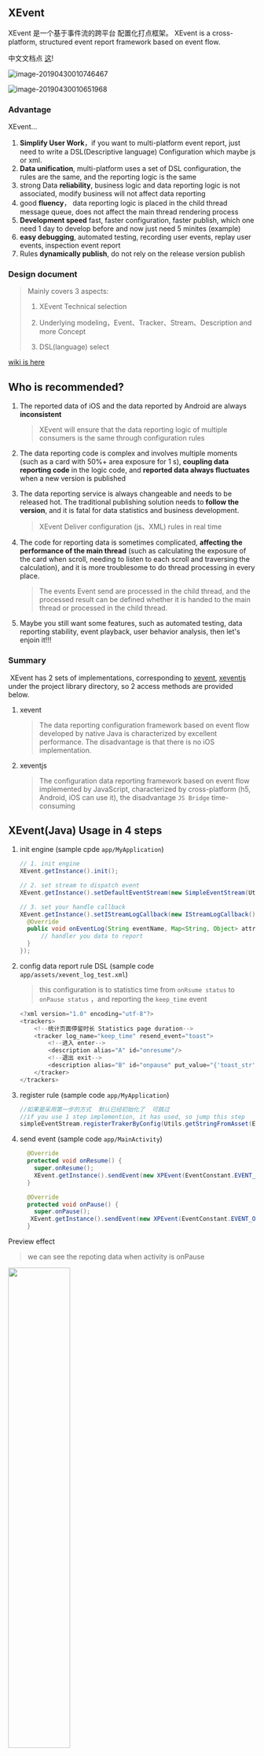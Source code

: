 XEvent
---
XEvent 是一个基于事件流的跨平台 配置化打点框架。
XEvent is a cross-platform, structured event report framework based on event flow.

中文文档点 [这](./README-CN.md)!

![image-20190430010746467](https://ws3.sinaimg.cn/large/006tNc79ly1g2k1sbw06ij31ff0u0wji.jpg)



![image-20190430010651968](https://ws4.sinaimg.cn/large/006tNc79ly1g2k1saxcatj31o20kstdk.jpg)

### Advantage

XEvent...

1. **Simplify User Work**，if you want to  multi-platform event report, just need to write a  DSL(Descriptive language) Configuration which maybe js or xml.
2. **Data unification**, multi-platform uses a set of DSL configuration, the rules are the same, and the reporting logic is the same
3.  strong Data **reliability**, business logic and data reporting logic is not associated, modify business will not affect data reporting
4. good **fluency**， data reporting logic is placed in the child thread message queue, does not affect the main thread rendering process
5. **Development speed** fast,  faster configuration, faster publish, which one need 1 day to  develop before and now just need 5 minites (example)
6. **easy debugging**, automated testing, recording user events, replay user events, inspection event report
7. Rules **dynamically publish**, do not rely on the release version publish

### Design document

> Mainly covers 3 aspects:
>
> 1. XEvent Technical selection
>
> 2. Underlying modeling，Event、Tracker、Stream、Description and more Concept
> 3. DSL(language) select

[wiki is here](https://github.com/samwangzhibo/XEvent/wiki/XEvent-Design-Document)

## Who is recommended?

1. The reported data of iOS and the data reported by Android are always  **inconsistent**

   >  XEvent will ensure that the data reporting logic of multiple consumers is the same through configuration rules

2. The data reporting code is complex and involves multiple moments (such as a card with 50%+ area exposure for 1 s),  **coupling data reporting code** in the logic code, and **reported data always fluctuates** when a new version is published

3. The data reporting service is always changeable and needs to be released hot. The traditional publishing solution needs to **follow the version**, and it is fatal for data statistics and business development.

   > XEvent Deliver configuration (js、XML) rules in real time

4. The code for reporting data is sometimes complicated, **affecting the performance of the main thread** (such as calculating the exposure of the card when scroll, needing to listen to each scroll and traversing the calculation), and it is more troublesome to do thread processing in every place.

   > The events Event send are processed in the child thread, and the processed result can be defined whether it is handed to the main thread or processed in the child thread.

5. Maybe you still want some features, such as automated testing, data reporting stability, event playback, user behavior analysis, then let's enjoin it!!!

### Summary

​	XEvent has 2 sets of implementations, corresponding to [xevent](library/xevent), [xeventjs](library/xeventjs) under the project library directory, so 2 access methods are provided below.

1. xevent

   > The data reporting configuration framework based on event flow developed by native Java is characterized by excellent performance. The disadvantage is that there is no iOS implementation.

2. xeventjs

   >  The configuration data reporting framework based on event flow implemented by JavaScript, characterized by cross-platform (h5, Android, iOS can use it),  the disadvantage `JS Bridge` time-consuming

## XEvent(Java)  Usage in 4 steps

1. init engine (sample cpde `app/MyApplication`)

   ```java
   // 1. init engine
   XEvent.getInstance().init();
   
   // 2. set stream to dispatch event
   XEvent.getInstance().setDefaultEventStream(new SimpleEventStream(Utils.getStringFromAsset(EVENT_CONFIG_NAME, this)));
   
   // 3. set your handle callback
   XEvent.getInstance().setIStreamLogCallback(new IStreamLogCallback() {
     @Override
     public void onEventLog(String eventName, Map<String, Object> attrs) {
         // handler you data to report
     }
   });
   ```

2. config data report rule DSL  (sample code  `app/assets/xevent_log_test.xml`)

   >  this configuration is to statistics time from `onRsume status`  to ` onPause status` ，and reporting the `keep_time` event

   ```java
   <?xml version="1.0" encoding="utf-8"?>
   <trackers>
       <!--统计页面停留时长 Statistics page duration-->
       <tracker log_name="keep_time" resend_event="toast">
           <!--进入 enter-->
           <description alias="A" id="onresume"/>
           <!--退出 exit-->
           <description alias="B" id="onpause" put_value="{'toast_str':'coasting time of page staying :' + (event_time - A.event_time)/1000 + ' second'}"/>
       </tracker>
   </trackers>
   ```

3. register rule (sample code  `app/MyApplication`)

   ```java
   //如果是采用第一步的方式  默认已经初始化了  可跳过
   //if you use 1 step implemention, it has used, so jump this step
   simpleEventStream.registerTrakerByConfig(Utils.getStringFromAsset(EVENT_CONFIG_NAME, this)); 
   ```

4. send event  (sample code  `app/MainActivity`)

   ```java
     @Override
     protected void onResume() {
       super.onResume();
       XEvent.getInstance().sendEvent(new XPEvent(EventConstant.EVENT_ONRESUME)); //onresume
     }
   
     @Override
     protected void onPause() {
       super.onPause();
      XEvent.getInstance().sendEvent(new XPEvent(EventConstant.EVENT_ONPAUSE)); //onpause
     }
   ```



Preview effect

> we can see the repoting data when activity is onPause

<img src="./shoot/xevent打点效果.gif" width="50%" height="50%" />



## XEvent(JavaScript) Usage in 2 steps

1. init js engine

   ```java
   XEventJsTool.init(MainActivity.this);
   ```

   `XEventJsTool` Is the simple version of Js runtime, it depends on the JSCore environment of WebView

   Mainly related to the following operations：

   > 1. JSCore loads runtime js code files
   >
   >    ```java
   >    webView.evaluateJavascript(Utils.getStringFromAsset("libxevent.js", mContext), null);
   >    ```
   >
   > 2. Js runtime injects Java Bridge object (used to callback Java methods)
   >
   >    ```java
   >    webView.addJavascriptInterface(new JsTool(null, mContext), "xpEventManager");
   >    ```
   >
   > 3. Initialize the type of system, js code has some iOS, Android differentiation
   >
   >    ```java
   >    webView.evaluateJavascript("init(0)", null);
   >    ```

2. send framework init event

   ```java
   // 发送框架初始化事件，告知js解析tracker并生成
   // send init framework init event, and tell js to create tracker
   XEventWrapper.sendEvent(new XPEvent(EventConstant.XP_EVENT_XEVENT_FRAMEWORK));
   ```


## Add XEvent to your project
[![License](https://img.shields.io/badge/license-Apache%202-green.svg)](https://www.apache.org/licenses/LICENSE-2.0)
[![Download](https://api.bintray.com/packages/samwangzhibo3/xevent/xevent/images/download.svg)](https://bintray.com/samwangzhibo3/xevent/xevent/_latestVersion)

### Via Gradle:
1. config your project build.gradle like XEvent/build.gradle (maybe need)
```gradle 
allprojects {
    repositories {
        google()
        jcenter()
        maven { url 'https://dl.bintray.com/samwangzhibo3/xevent/' }
    }
}
```

2. config your moudle build.gradle like XEvent/app/build.gradle
```gradle
compile 'com.wzb.xevent:xevent:1.0'
```
### Via Maven:
```xml
<dependency>
	<groupId>com.wzb.xevent</groupId>
	<artifactId>xevent</artifactId>
	<version>1.0</version>
	<type>pom</type>
</dependency>
```
Or download  [the latest JAR](https://bintray.com/beta/#/samwangzhibo3/xevent/xevent?tab=overview) from JCenter.


## XEvent can do more？

> XEvent(Java) is just a transitional version, it is recommended to use the XEvent(js) version because it is cross-platform

1. Both XEvent code (js) and XEvent configuration (js) support dynamic distribution of rules, independent of the release version

2. The form of the event stream is convenient for intercepting user events for playback and automated testing.

3. You can fit the model based on user behavior on the client.

   - **why？**

   - - **Save money and save machines**, slow down the server's computing pressure on real-time modeling of user behavior
     - **Save time**, the server does not need to wait until the next day to run the full amount of user data for the model fit.

   - **principle**

   - - **DSL and Rule dispatch immediately**

   <img src="https://ws4.sinaimg.cn/large/006tNc79ly1g2k29fii6dj30tg0io3zs.jpg" width="80%" height="80%" />

   









